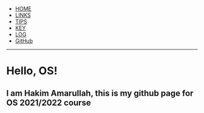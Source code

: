 <nav class="navbar">
  <ul>
    <li class='listitem'><a href='{{ site.baseurl }}/'>HOME</a></li>
    <li class='listitem'><a href='{{ site.baseurl }}/LINKS/'>LINKS</a></li>
    <li class='listitem'><a href='{{ site.baseurl }}/TIPS/'>TIPS</a></li>
    <li class='listitem'><a href='{{ site.baseurl }}/TXT/mypubkey.txt'>KEY</a></li>
    <li class='listitem'><a href='{{ site.baseurl }}/TXT/mylog.txt'>LOG</a></li>
    <li class='listitem'><a href='{{ site.urlgithub }}'>GitHub</a></li>
  </ul>
</nav>
<hr>

# Hello, OS!
## I am Hakim Amarullah, this is my github page for OS 2021/2022 course